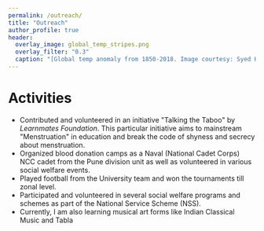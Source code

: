 ```yaml
---
permalink: /outreach/
title: "Outreach"
author_profile: true
header:
  overlay_image: global_temp_stripes.png
  overlay_filter: "0.3"
  caption: "[Global temp anomaly from 1850-2018. Image courtesy: Syed Hamid Ali](https://en.wikipedia.org/wiki/Warming_stripes)"
---
```

<html>
<head>
<style>
/* img {
  border-radius: 20px;
  padding: 15px;
  width:350px;
} */


em1 { font-weight: bold; }
em2 { font-style: italic; }
em3 { font-weight: bold; font-style: italic;}
</style>
</head>
<body>
<!-- 
<img src="/images/personal/web_award.jpg" alt="Cloud1"  style="height:320px width:270px;" align="right"> -->
<h1>Activities</h1>
<ul>
  <li>Contributed and volunteered in an initiative <em1>"Talking the Taboo"</em1> by <em2>Learnmates Foundation</em2>. This particular initiative aims to mainstream "Menstruation" in education and break the code of shyness and secrecy about menstruation.</li>

  <li>Organized blood donation camps as a <em1>Naval (National Cadet Corps) NCC cadet</em1> from the Pune division unit as well as volunteered in various social welfare events. </li>

  <li>Played football from the University team and won the tournaments till zonal level. </li>

  <li>Participated and volunteered in several social welfare programs and schemes as part of the <em1>National Service Scheme (NSS). </em1></li>

  <li>Currently, I am also learning musical art forms like Indian Classical Music and Tabla</li>
<!-- <iframe width="520" height="350" id="video"
src="https://www.youtube.com/watch?v=ZM1MIxveHt4" >
</iframe> -->

</ul>  



